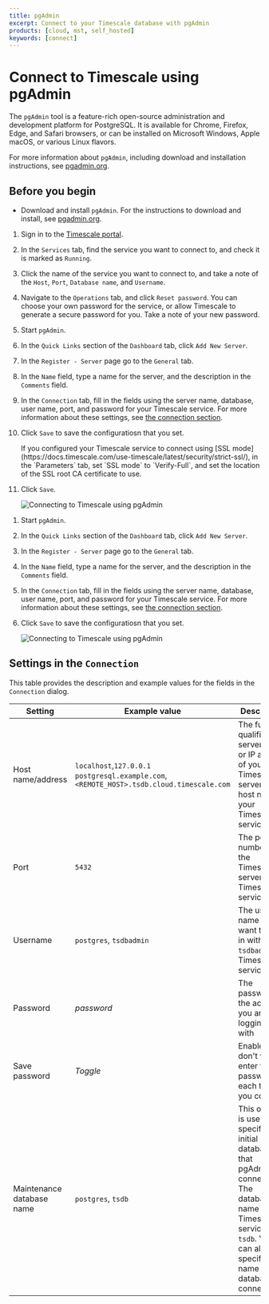 ```yaml
---
title: pgAdmin
excerpt: Connect to your Timescale database with pgAdmin
products: [cloud, mst, self_hosted]
keywords: [connect]
---
```


# Connect to Timescale using pgAdmin

The `pgAdmin` tool is a feature-rich open-source administration and development platform for PostgreSQL. It is available for Chrome, Firefox, Edge, and
Safari browsers, or can be installed on Microsoft Windows, Apple macOS, or
various Linux flavors.

For more information about `pgAdmin`, including download and installation
instructions, see [pgadmin.org][pgadmin].

## Before you begin

*   Download and install `pgAdmin`. For the instructions to download and
    install, see [pgadmin.org][pgadmin].

<Tabs label="Connect to Timescale with pgAdmin">

<Tab title="Timescale">

<Procedure>

1.  Sign in to the [Timescale portal][tsc-portal].
1.  In the `Services` tab, find the service you want to connect to, and check
    it is marked as `Running`.
1.  Click the name of the service you want to connect to, and take a note
     of the `Host`, `Port`, `Database name`, and `Username`.
1.  Navigate to the `Operations` tab, and click `Reset password`. You can choose
    your own password for the service, or allow Timescale to generate a
    secure password for you. Take a note of your new password.
1.  Start `pgAdmin`.
1.  In the `Quick Links` section of the `Dashboard` tab, click `Add New Server`.
1.  In the `Register - Server` page go to the `General` tab.
1.  In the `Name` field, type a name for the server, and the description in the
    `Comments` field.
1.  In the `Connection` tab, fill in the fields using the server name, database,
    user name, port, and password for your Timescale service. For more
    information about these settings,
    see [the connection section][connection-details].
1.  Click `Save` to save the configuratiosn that you set.

    <Highlight type="note">
    If you configured your Timescale service to connect using [SSL
    mode](https://docs.timescale.com/use-timescale/latest/security/strict-ssl/),
    in the `Parameters` tab, set `SSL mode` to `Verify-Full`, and set the
    location of the SSL root CA certificate to use.
    </Highlight>

1.  Click `Save`.

    <img class="main-content__illustration"
    width={1375} height={944}
    src="https://s3.amazonaws.com/assets.timescale.com/docs/images/pgadmin_timescale_cloud.webp"
    alt="Connecting to Timescale using pgAdmin"/>

</Procedure>

</Tab>

<Tab title="Self-hosted Timescale">

<Procedure>

1.  Start `pgAdmin`.
1.  In the `Quick Links` section of the `Dashboard` tab, click `Add New Server`.
1.  In the `Register - Server` page go to the `General` tab.
1.  In the `Name` field, type a name for the server, and the description in the
    `Comments` field.
1.  In the `Connection` tab, fill in the fields using the server name, database,
    user name, port, and password for your Timescale service. For more
    information about these settings,
    see [the connection section][connection-details].
1.  Click `Save` to save the configuratiosn that you set.

    <img class="maincontent__illustration"
    width={1375} height={944}
    src="https://s3.amazonaws.com/assets.timescale.com/docs/images/pgadmin_self_hosted.webp"
    alt="Connecting to Timescale using pgAdmin"/>

</Procedure>

</Tab>

</Tabs>

## Settings in the `Connection`

This table provides the description and example values for the fields in the
`Connection` dialog.

|Setting|Example value|Description|
|-|-|-|
|Host name/address|`localhost`,`127.0.0.1` `postgresql.example.com`, `<REMOTE_HOST>.tsdb.cloud.timescale.com`|The fully qualified server name or IP address of your TimescaleDB server or the host name of your Timescale service.|
|Port|`5432`|The port number of the TimescaleDB server or the Timescale service.|
|Username|`postgres`, `tsdbadmin`|The user name you want to log in with. Use `tsdbadmin` for Timescale services|
|Password|*password*|The password for the account you are logging in with|
|Save password|*Toggle*|Enable if you don't want to enter the password each time you connect.|
|Maintenance database name|`postgres`, `tsdb`|This option is used to specify the initial database that pgAdmin connects to. The database name for a Timescale service is `tsdb`. You can also specify the name of the database to connect to.|

[pgadmin]: https://www.pgadmin.org/
[connection-details]: #settings-in-the-connection
[tsc-portal]: https://console.cloud.timescale.com/
